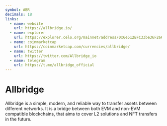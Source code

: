 ```yaml
---
symbol: ABR
decimals: 18
links:
  - name: website
    url: https://allbridge.io/
  - name: explorer
    url: https://explorer.celo.org/mainnet/address/0x6e512BFC33be36F2666754E996ff103AD1680Cc9
  - name: coinmarketcap
    url: https://coinmarketcap.com/currencies/allbridge/
  - name: twitter
    url: https://twitter.com/Allbridge_io
  - name: telegram
    url: https://t.me/allbridge_official
---
```


# Allbridge

Allbridge is a simple, modern, and reliable way to transfer assets between different networks. It is a bridge between both EVM and non-EVM compatible blockchains, that aims to cover L2 solutions and NFT transfers in the future.
